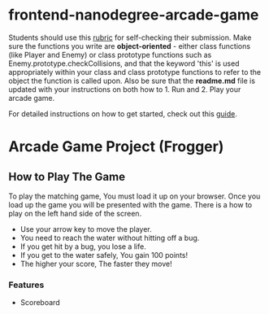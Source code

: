 frontend-nanodegree-arcade-game
===============================

Students should use this [rubric](https://review.udacity.com/#!/projects/2696458597/rubric) for self-checking their submission. Make sure the functions you write are **object-oriented** - either class functions (like Player and Enemy) or class prototype functions such as Enemy.prototype.checkCollisions, and that the keyword 'this' is used appropriately within your class and class prototype functions to refer to the object the function is called upon. Also be sure that the **readme.md** file is updated with your instructions on both how to 1. Run and 2. Play your arcade game.

For detailed instructions on how to get started, check out this [guide](https://docs.google.com/document/d/1v01aScPjSWCCWQLIpFqvg3-vXLH2e8_SZQKC8jNO0Dc/pub?embedded=true).

# Arcade Game Project (Frogger)

## How to Play The Game

To play the matching game, You must load it up on your browser.
Once you load up the game you will be presented with the game.
There is a how to play on the left hand side of the screen.

 - Use your arrow key to move the player.
 - You need to reach the water without hitting off a bug.
 - If you get hit by a bug, you lose a life.
 - If you get to the water safely, You gain 100 points!
 - The higher your score, The faster they move!

### Features

- Scoreboard
